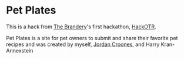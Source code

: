 # Pet Plates

This is a hack from [The Brandery](http://brandery.org/)'s first hackathon, [HackOTR](http://www.hackotr.com/).

Pet Plates is a site for pet owners to submit and share their favorite pet recipes and was created by myself, [Jordan Croones](https://github.com/jordantheleast), and Harry Kran-Annexstein
